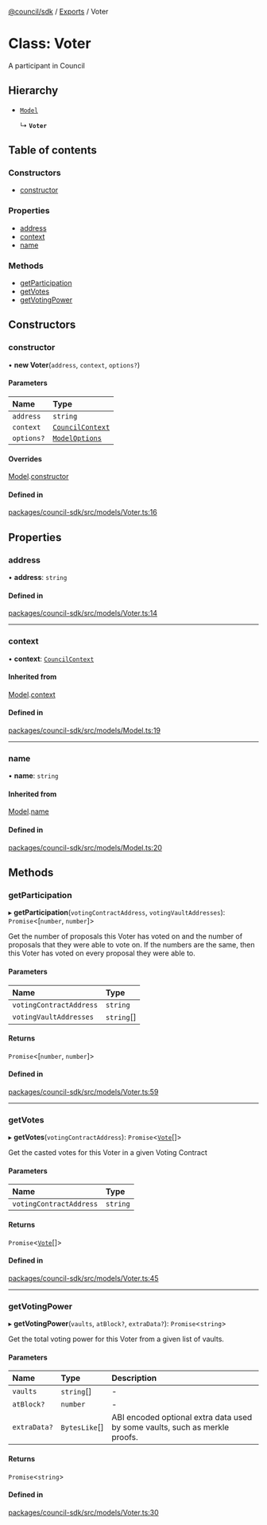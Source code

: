 [@council/sdk](../README.md) / [Exports](../modules.md) / Voter

# Class: Voter

A participant in Council

## Hierarchy

- [`Model`](Model.md)

  ↳ **`Voter`**

## Table of contents

### Constructors

- [constructor](Voter.md#constructor)

### Properties

- [address](Voter.md#address)
- [context](Voter.md#context)
- [name](Voter.md#name)

### Methods

- [getParticipation](Voter.md#getparticipation)
- [getVotes](Voter.md#getvotes)
- [getVotingPower](Voter.md#getvotingpower)

## Constructors

### constructor

• **new Voter**(`address`, `context`, `options?`)

#### Parameters

| Name | Type |
| :------ | :------ |
| `address` | `string` |
| `context` | [`CouncilContext`](CouncilContext.md) |
| `options?` | [`ModelOptions`](../interfaces/ModelOptions.md) |

#### Overrides

[Model](Model.md).[constructor](Model.md#constructor)

#### Defined in

[packages/council-sdk/src/models/Voter.ts:16](https://github.com/element-fi/council-monorepo/blob/887341f/packages/council-sdk/src/models/Voter.ts#L16)

## Properties

### address

• **address**: `string`

#### Defined in

[packages/council-sdk/src/models/Voter.ts:14](https://github.com/element-fi/council-monorepo/blob/887341f/packages/council-sdk/src/models/Voter.ts#L14)

___

### context

• **context**: [`CouncilContext`](CouncilContext.md)

#### Inherited from

[Model](Model.md).[context](Model.md#context)

#### Defined in

[packages/council-sdk/src/models/Model.ts:19](https://github.com/element-fi/council-monorepo/blob/887341f/packages/council-sdk/src/models/Model.ts#L19)

___

### name

• **name**: `string`

#### Inherited from

[Model](Model.md).[name](Model.md#name)

#### Defined in

[packages/council-sdk/src/models/Model.ts:20](https://github.com/element-fi/council-monorepo/blob/887341f/packages/council-sdk/src/models/Model.ts#L20)

## Methods

### getParticipation

▸ **getParticipation**(`votingContractAddress`, `votingVaultAddresses`): `Promise`<[`number`, `number`]\>

Get the number of proposals this Voter has voted on and the number of
proposals that they were able to vote on. If the numbers are the same, then
this Voter has voted on every proposal they were able to.

#### Parameters

| Name | Type |
| :------ | :------ |
| `votingContractAddress` | `string` |
| `votingVaultAddresses` | `string`[] |

#### Returns

`Promise`<[`number`, `number`]\>

#### Defined in

[packages/council-sdk/src/models/Voter.ts:59](https://github.com/element-fi/council-monorepo/blob/887341f/packages/council-sdk/src/models/Voter.ts#L59)

___

### getVotes

▸ **getVotes**(`votingContractAddress`): `Promise`<[`Vote`](Vote.md)[]\>

Get the casted votes for this Voter in a given Voting Contract

#### Parameters

| Name | Type |
| :------ | :------ |
| `votingContractAddress` | `string` |

#### Returns

`Promise`<[`Vote`](Vote.md)[]\>

#### Defined in

[packages/council-sdk/src/models/Voter.ts:45](https://github.com/element-fi/council-monorepo/blob/887341f/packages/council-sdk/src/models/Voter.ts#L45)

___

### getVotingPower

▸ **getVotingPower**(`vaults`, `atBlock?`, `extraData?`): `Promise`<`string`\>

Get the total voting power for this Voter from a given list of vaults.

#### Parameters

| Name | Type | Description |
| :------ | :------ | :------ |
| `vaults` | `string`[] | - |
| `atBlock?` | `number` | - |
| `extraData?` | `BytesLike`[] | ABI encoded optional extra data used by some vaults, such as merkle proofs. |

#### Returns

`Promise`<`string`\>

#### Defined in

[packages/council-sdk/src/models/Voter.ts:30](https://github.com/element-fi/council-monorepo/blob/887341f/packages/council-sdk/src/models/Voter.ts#L30)
